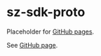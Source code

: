 # sz-sdk-proto

Placeholder for [GitHub pages].

See [GitHub page].

[GitHub page]: https://garage.senzing.com/sz-sdk-proto
[GitHub pages]: https://pages.github.com/
